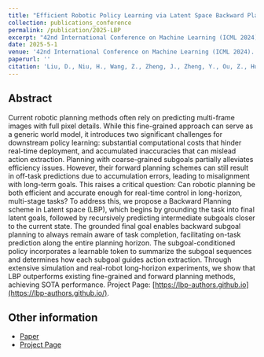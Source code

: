 ```yaml
---
title: "Efficient Robotic Policy Learning via Latent Space Backward Planning"
collection: publications_conference
permalink: /publication/2025-LBP
excerpt: "42nd International Conference on Machine Learning (ICML 2024)."
date: 2025-5-1
venue: '42nd International Conference on Machine Learning (ICML 2024).'
paperurl: ''
citation: 'Liu, D., Niu, H., Wang, Z., Zheng, J., Zheng, Y., Ou, Z., Hu, J., Li, J., <b>Zhan, X.</b> Efficient Robotic Policy Learning via Latent Space Backward Planning. In the <i>42nd International Conference on Machine Learning (ICML 2024)</i>.'
---
```


Abstract
---
Current robotic planning methods often rely on predicting multi-frame images with full pixel details. While this fine-grained approach can serve as a generic world model, it introduces two significant challenges for downstream policy learning: substantial computational costs that hinder real-time deployment, and accumulated inaccuracies that can mislead action extraction. Planning with coarse-grained subgoals partially alleviates efficiency issues. However, their forward planning schemes can still result in off-task predictions due to accumulation errors, leading to misalignment with long-term goals. This raises a critical question: Can robotic planning be both efficient and accurate enough for real-time control in long-horizon, multi-stage tasks? To address this, we propose a Backward Planning scheme in Latent space (LBP), which begins by grounding the task into final latent goals, followed by recursively predicting intermediate subgoals closer to the current state. The grounded final goal enables backward subgoal planning to always remain aware of task completion, facilitating on-task prediction along the entire planning horizon. The subgoal-conditioned policy incorporates a learnable token to summarize the subgoal sequences and determines how each subgoal guides action extraction. Through extensive simulation and real-robot long-horizon experiments, we show that LBP outperforms existing fine-grained and forward planning methods, achieving SOTA performance. Project Page: [https://lbp-authors.github.io](https://lbp-authors.github.io/).


Other information
---
* [Paper](https://openreview.net/forum?id=DJiouYdH19)
* [Project Page](https://lbp-authors.github.io/)
